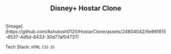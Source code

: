 <center> <H2> Disney+ Hostar Clone </H2> </center><br>
![image](https://github.com/Ashutosh0120/HostarClone/assets/24804042/6e96f815-6537-4d5d-8433-30d77af04737)

Tech Stack: ```HTML``` ```CSS``` ```JS```
